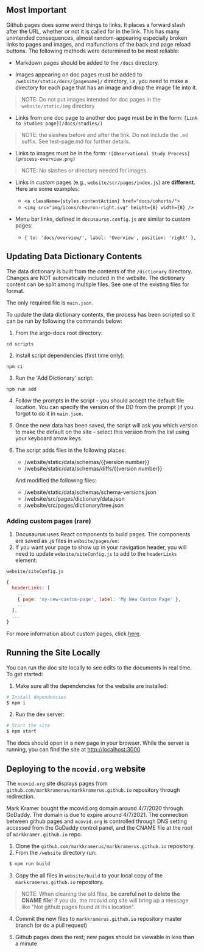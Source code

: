 ## Most Important

Github pages does some weird things to links. It places a forward slash after the URL, whether or not it is called for in the link. This has many unintended consequences, almost random-appearing especially broken links to pages and images, and malfunctions of the back and page reload buttons. The following methods were determined to be most reliable:

* Markdown pages should be added to the `/docs` directory.

* Images appearing on doc pages must be added to `/website/static/docs/{pagename}/` directory, i.e, you need to make a directory for each page that has an image and drop the image file into it.

> NOTE: Do not put images intended for doc pages in the `website/static/img` directory

* Links from one doc page to another doc page must be in the form: `[Link to Studies page](/docs/studies/)`

> NOTE: the slashes before and after the link. Do not include the `.md` suffix. See test-page.md for further details.

* Links to images must be in the form: `![Observational Study Process](process-overview.png)`

> NOTE: No slashes or directory needed for images.

* Links in _custom_ pages (e.g., `website/scr/pages/index.js`) are **different**. Here are some examples:
  * `<a className={styles.contentAction} href="docs/cohorts/">`
  * `<img src="img/icons/chevron-right.svg" height={8} width={8} />`

* Menu bar links, defined in `docusaurus.config.js` are similar to custom pages:
  * `{ to: 'docs/overview/', label: 'Overview', position: 'right' },`

## Updating Data Dictionary Contents

The data dictionary is built from the contents of the `/dictionary` directory. Changes are NOT automatically included in the website. The dictionary content can be split among multiple files. See one of the existing files for format. 

The only required file is `main.json`.

To update the data dictionary contents, the process has been scripted so it can be run by following the commands below:

1. From the argo-docs root directory:

```
cd scripts
```

2. Install script dependencies (first time only):

```
npm ci
```

3. Run the 'Add Dictionary' script:

```
npm run add
```

4. Follow the prompts in the script - you should accept the default file location. You can specify the version of the DD from the prompt (if you forgot to do it in `main.json`.

5. Once the new data has been saved, the script will ask you which version to make the default on the site - select this version from the list using your keyboard arrow keys.

6. The script adds files in the following places:

   - /website/static/data/schemas/{{version number}}
   - /website/static/data/schemas/diffs/{{version number}}

   And modified the following files:

   - /website/static/data/schemas/schema-versions.json
   - /website/src/pages/dictionary/data.json
   - /website/src/pages/dictionary/tree.json

### Adding custom pages (rare)

1. Docusaurus uses React components to build pages. The components are saved as .js files in `website/pages/en`:
1. If you want your page to show up in your navigation header, you will need to update `website/siteConfig.js` to add to the `headerLinks` element:

`website/siteConfig.js`

```javascript
{
  headerLinks: [
    ...
    { page: 'my-new-custom-page', label: 'My New Custom Page' },
    ...
  ],
  ...
}
```

For more information about custom pages, click [here](https://docusaurus.io/docs/en/custom-pages).

## Running the Site Locally

You can run the doc site locally to see edits to the documents in real time. To get started:

1. Make sure all the dependencies for the website are installed:

```sh
# Install dependencies
$ npm i
```

2. Run the dev server:

```sh
# Start the site
$ npm start
```

The docs should open in a new page in your browser. While the server is running, you can find the site at [http://localhost:3000](http://localhost:3000)


## Deploying to the `mcovid.org` website

The `mcovid.org` site displays pages from `github.com/markkramerus/markkramerus.github.io` repository through redirection.

Mark Kramer bought the mcovid.org domain around 4/7/2020 through GoDaddy. The domain is due to expire around 4/7/2021. The connection between github pages and `mcovid.org` is controlled through DNS setting accessed from the GoDaddy control panel, and the CNAME file at the root of `markkramer.github.io` repo.

1. Clone the `github.com/markkramerus/markkramerus.github.io` repository.
2. From the `/website` directory run:

```sh
 $ npm run build
```

3. Copy the all files in `website/build` to your local copy of the `markkramerus.github.io` repository.

> NOTE: When cleaning the old files, **be careful not to delete the CNAME file**! If you do, the mcovid.org site will bring up a message like "Not github pages found at this location".

4. Commit the new files to `markkramerus.github.io` repository master branch (or do a pull request)

5. Github pages does the rest; new pages should be viewable in less than a minute


